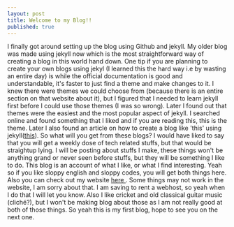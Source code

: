 ```yaml
---
layout: post
title: Welcome to my Blog!!
published: true
---
```

I finally got around setting up the blog using Github and jekyll. My older blog was made using jekyll now which is the most straightforward way of creating a blog in this world hand down. One tip if you are planning to create your own blogs using jekyl (I learned this the hard way i.e by wasting an entire day) is while the official documentation is good and understandable, it's faster to just find a theme and make changes to it. I knew there were themes we could choose from (because there is an entire section on that website about it), but I figured that I needed to learn jekyll first before I could use those themes (I was so wrong). Later I found out that themes were the easiest and the most popular aspect of jekyll. I searched online and found something that I liked and if you are reading this, this is the theme. Later I also found an article on how to create a blog like 'this' using jekyll(<a href='https://medium.com/@jashmehta3300/how-to-make-a-blog-using-hyde-jekyll-and-host-it-on-github-pages-42123c239b8' target='_blank'>this</a>). 
So what will you get from these blogs? I would have liked to say that you will get a weekly dose of tech related stuffs, but that would be straightup lying. I will be posting about stuffs I make, these things won't be anything grand or never seen before stuffs, but they will be something I like to do. This blog is an account of what I like, or what I find interesting. Yeah so if you like sloppy english and sloppy codes, you will get both things here. Also you can check out my website <a href="arogyad.herokuapp.com" target="_blank"> here </a>. Some things may not work in the website, I am sorry about that. I am saving to rent a webhost, so yeah when I do that I will let you know. Also I like cricket and old classical guitar music (cliché?), but I won't be making blog about those as I am not really good at both of those things. So yeah this is my first blog, hope to see you on the next one.